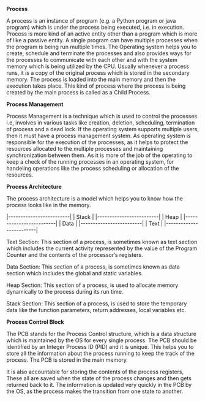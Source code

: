 **Process**

A process is an instance of program (e.g. a Python program or java program) which is under the process being executed, i.e. in execution. Process is more kind of an active entity other than a program which is more of like a passive entity. A single program can have multiple processes when the program is being run multiple times. The Operating system helps you to create, schedule and terminate the processes and also provides ways for the processes to communicate with each other and with the system memory which is being utilized by the CPU. Usually whenever a process runs, it is a copy of the original process which is stored in the secondary memory. The process is loaded into the main memory and then the execution takes place. This kind of process where the process is being created by the main process is called as a Child Process.

**Process Management**

Process Management is a technique which is used to control the processes i.e, involves in various tasks like creation, deletion, scheduling, termination of process and a dead lock. If the operating system supports multiple users, then it must have a process management system. As operating system is responsible for the execution of the processes, as it helps to protect the resources allocated to the multiple processes and maintaining synchronization between them. As it is more of the job of the operating to keep a check of the running processes in an operating system, for handeling operations like the process scheduling or allocation of the resources.

**Process Architecture**

The process architecture is a model which helps you to know how the process looks like in the memory.

|-------------------------|
|         Stack           |
|-------------------------|
|         Heap            |
|-------------------------|
|         Data            |
|-------------------------|
|         Text            |
|-------------------------|

Text Section: This section of a process, is sometimes known as text section which includes the current activity represented by the value of the Program Counter and the contents of the processor’s registers.

Data Section: This section of a process, is sometimes known as data section which includes the global and static variables.

Heap Section: This section of a process, is used to allocate memory dynamically to the process during its run time.

Stack Section: This section of a process, is used to store the temporary data like the function parameters, return addresses, local variables etc.

**Process Control Block**

The PCB stands for the Process Control structure, which is a data structure which is maintained by the OS for every single process. The PCB should be identified by an Integer Process ID (PID) and it is unique. This helps you to store all the information about the process running to keep the track of the process. The PCB is stored in the main memory.

It is also accountable for storing the contents of the process registers, These all are saved when the state of the process changes and then gets returned back to it. The information is updated very quickly in the PCB by the OS, as the process makes the transition from one state to another.

